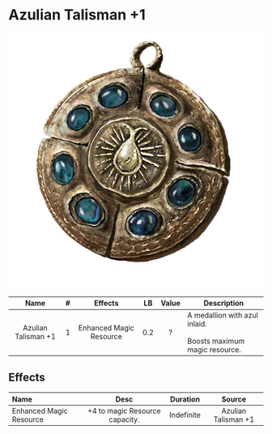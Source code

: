 # Azulian Talisman +1

![Copyrighted Image](AzulianTalisman+1.png)

|        Name        | # |         Effects         | LB | Value | Description                                                             |
| :-----------------: | :-: | :---------------------: | :-: | :---: | ----------------------------------------------------------------------- |
| Azulian Talisman +1 | 1 | Enhanced Magic Resource | 0.2 |   ?   | A medallion with azul inlaid.<br /><br />Boosts maximum magic resource. |

## Effects

| Name                    |              Desc              |  Duration  |       Source       |
| :---------------------- | :----------------------------: | :--------: | :-----------------: |
| Enhanced Magic Resource | +4 to magic Resource capacity. | Indefinite | Azulian Talisman +1 |
